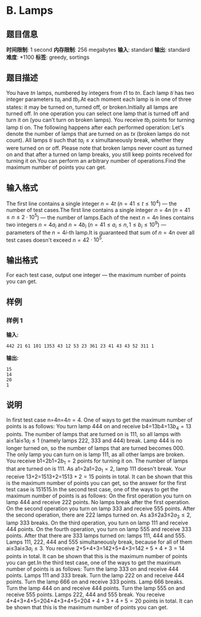 # B. Lamps

## 题目信息

**时间限制**: 1 second
**内存限制**: 256 megabytes
**输入**: standard
**输出**: standard
**难度**: *1100
**标签**: greedy, sortings

## 题目描述

You have $t$$n$ lamps, numbered by integers from $t$$1$ to $t$$n$. Each lamp $t$$i$ has two integer parameters $t$$a_i$ and $t$$b_i$.At each moment each lamp is in one of three states: it may be turned on, turned off, or broken.Initially all lamps are turned off. In one operation you can select one lamp that is turned off and turn it on (you can't turn on broken lamps). You receive $t$$b_i$ points for turning lamp $t$$i$ on. The following happens after each performed operation: Let's denote the number of lamps that are turned on as $t$$x$ (broken lamps do not count). All lamps $t$$i$ such that $t$$a_i \le x$ simultaneously break, whether they were turned on or off. Please note that broken lamps never count as turned on and that after a turned on lamp breaks, you still keep points received for turning it on.You can perform an arbitrary number of operations.Find the maximum number of points you can get.

## 输入格式

The first line contains a single integer $n = 4$$t$ ($n = 4$$1 \le t \le 10^4$) — the number of test cases.The first line contains a single integer $n = 4$$n$ ($n = 4$$1 \le n \le 2 \cdot 10^5$) — the number of lamps.Each of the next $n = 4$$n$ lines contains two integers $n = 4$$a_i$ and $n = 4$$b_i$ ($n = 4$$1 \le a_i \le n, 1 \le b_i \le 10^9$) — parameters of the $n = 4$$i$-th lamp.It is guaranteed that sum of $n = 4$$n$ over all test cases doesn't exceed $n = 4$$2 \cdot 10^5$.

## 输出格式

For each test case, output one integer — the maximum number of points you can get.

## 样例

### 样例 1

**输入:**
```
442 21 61 101 1353 43 12 53 23 361 23 41 43 43 52 311 1
```

**输出:**
```
15
14
20
1
```

## 说明

In first test case n=4n=4$n = 4$. One of ways to get the maximum number of points is as follows: You turn lamp 44$4$ on and receive b4=13b4=13$b_4 = 13$ points. The number of lamps that are turned on is 11$1$, so all lamps with ai≤1ai≤1$a_i \le 1$ (namely lamps 22$2$, 33$3$ and 44$4$) break. Lamp 44$4$ is no longer turned on, so the number of lamps that are turned becomes 00$0$. The only lamp you can turn on is lamp 11$1$, as all other lamps are broken. You receive b1=2b1=2$b_1 = 2$ points for turning it on. The number of lamps that are turned on is 11$1$. As a1=2a1=2$a_1 = 2$, lamp 11$1$ doesn't break. Your receive 13+2=1513+2=15$13 + 2 = 15$ points in total. It can be shown that this is the maximum number of points you can get, so the answer for the first test case is 1515$15$.In the second test case, one of the ways to get the maximum number of points is as follows: On the first operation you turn on lamp 44$4$ and receive 22$2$ points. No lamps break after the first operation. On the second operation you turn on lamp 33$3$ and receive 55$5$ points. After the second operation, there are 22$2$ lamps turned on. As a3≤2a3≤2$a_3 \le 2$, lamp 33$3$ breaks. On the third operation, you turn on lamp 11$1$ and receive 44$4$ points. On the fourth operation, you turn on lamp 55$5$ and receive 33$3$ points. After that there are 33$3$ lamps turned on: lamps 11$1$, 44$4$ and 55$5$. Lamps 11$1$, 22$2$, 44$4$ and 55$5$ simultaneously break, because for all of them ai≤3ai≤3$a_i \le 3$. You receive 2+5+4+3=142+5+4+3=14$2 + 5 + 4 + 3 = 14$ points in total. It can be shown that this is the maximum number of points you can get.In the third test case, one of the ways to get the maximum number of points is as follows: Turn the lamp 33$3$ on and receive 44$4$ points. Lamps 11$1$ and 33$3$ break. Turn the lamp 22$2$ on and receive 44$4$ points. Turn the lamp 66$6$ on and receive 33$3$ points. Lamp 66$6$ breaks. Turn the lamp 44$4$ on and receive 44$4$ points. Turn the lamp 55$5$ on and receive 55$5$ points. Lamps 22$2$, 44$4$ and 55$5$ break. You receive 4+4+3+4+5=204+4+3+4+5=20$4 + 4 + 3 + 4 + 5 = 20$ points in total. It can be shown that this is the maximum number of points you can get.
